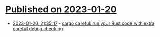 # [Published on 2023-01-20](index.md)

* [2023-01-20, 21:35:17](https://lobste.rs/s/8fhp25/cargo_careful_run_your_rust_code_with) - [cargo careful: run your Rust code with extra careful debug checking](https://www.ralfj.de/blog/2022/09/26/cargo-careful.html)

